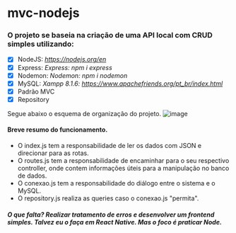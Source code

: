 # mvc-nodejs

### O projeto se baseia na criação de uma API local com CRUD simples utilizando:
- [x] NodeJS: <i>https://nodejs.org/en</i>
- [x] Express: <i>Express: npm i express</i>
- [x] Nodemon: <i>Nodemon: npm i nodemon</i>
- [x] MySQL: <i>Xampp 8.1.6: https://www.apachefriends.org/pt_br/index.html</i>
- [X] Padrão MVC
- [X] Repository

Segue abaixo o esquema de organização do projeto.
![image](https://github.com/raphaEsteves/mvc-nodejs/assets/43451788/427c8940-5c23-476a-adb8-cfbd913f2b94)

#### Breve resumo do funcionamento.
- O index.js tem a responsabilidade de ler os dados com JSON e direcionar para as rotas.
- O routes.js tem a responsabilidade de encaminhar para o seu respectivo controller, onde contem informações úteis para a manipulação no banco de dados.
- O conexao.js tem a responsabilidade do diálogo entre o sistema e o MySQL.
- O repository.js realiza as queries caso o conexao.js "permita".

##### O que falta? Realizar tratamento de erros e desenvolver um frontend simples. Talvez eu o faça em React Native. Mas o foco é praticar Node.

